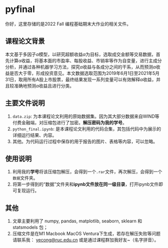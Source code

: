 # pyfinal
你好，这里存储的是2022 Fall 编程基础期末大作业的相关文件。

## 课程论文背景
本文基于多因子$\alpha$模型，以研究超额收益$\alpha$为目标，选取成交金额等交易数据，首先计算$\alpha$收益，将基本面的市盈率、每股收益、市销率等作为自变量，进行主成分分析，并通过各种机器学习方法，探究$\alpha$收益与各成分之间的干系，从而预测$\alpha$收益是否大于零，形成投资意见。本文数据选取范围为2019年6月1日至2021年5月31日，取用所有A股上市股票，最终结果发现一系列变量可以有效解释$\alpha$收益，并且较准确地预测$\alpha$收益且进行分类。
## 主要文件说明
1. `data.zip`: 为本课程论文利用的原始数据集。因为其大部分数据来自WIND等付费金融端，对压缩包进行了加密。**解压密码为我的学号**。
2. `python_final.ipynb`: 是本课程论文利用的代码合集，其包括代码中为展示的详细运行结果、内容。
3. 其他。为代码运行过程中保存的用于报告的图片、表格等内容，可以忽略。

## 使用说明
1. 利用我的**学号**将该压缩包解压，会得到一个`.rar`文件，再次解压，会得到一个`数据`文件夹。
2. 将第一步得到的“数据”文件夹和**ipynb文件放在同一级目录**，打开ipynb文件即可复现运行。

## 其他
1. 文章主要利用了 numpy, pandas, matplotlib, seaborn, sklearn 和 statsmodels 包；
2. 压缩文件是在M1 Macbook MacOS Ventura下生成，若存在解压失败等问题请联系我： yecong@ruc.edu.cn 或是通过课程群加我好友~（名字拼音）。
